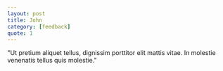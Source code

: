 ```yaml
---
layout: post
title: John
category: [feedback]
quote: 1
---
```

 
"Ut pretium aliquet tellus, dignissim porttitor elit mattis vitae. In molestie venenatis tellus quis molestie."